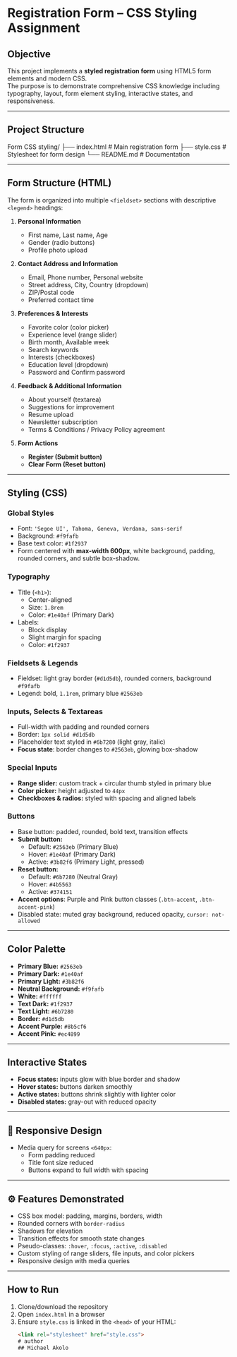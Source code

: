 # Registration Form – CSS Styling Assignment

## Objective
This project implements a **styled registration form** using HTML5 form elements and modern CSS.  
The purpose is to demonstrate comprehensive CSS knowledge including typography, layout, form element styling, interactive states, and responsiveness.

---

## Project Structure
Form CSS styling/
├── index.html # Main registration form
├── style.css # Stylesheet for form design
└── README.md # Documentation

---

## Form Structure (HTML)
The form is organized into multiple `<fieldset>` sections with descriptive `<legend>` headings:

1. **Personal Information**
   - First name, Last name, Age
   - Gender (radio buttons)
   - Profile photo upload

2. **Contact Address and Information**
   - Email, Phone number, Personal website
   - Street address, City, Country (dropdown)
   - ZIP/Postal code
   - Preferred contact time

3. **Preferences & Interests**
   - Favorite color (color picker)
   - Experience level (range slider)
   - Birth month, Available week
   - Search keywords
   - Interests (checkboxes)
   - Education level (dropdown)
   - Password and Confirm password

4. **Feedback & Additional Information**
   - About yourself (textarea)
   - Suggestions for improvement
   - Resume upload
   - Newsletter subscription
   - Terms & Conditions / Privacy Policy agreement

5. **Form Actions**
   - **Register (Submit button)**
   - **Clear Form (Reset button)**

---

##  Styling (CSS)

### Global Styles
- Font: `'Segoe UI', Tahoma, Geneva, Verdana, sans-serif`
- Background: `#f9fafb`
- Base text color: `#1f2937`
- Form centered with **max-width 600px**, white background, padding, rounded corners, and subtle box-shadow.

### Typography
- Title (`<h1>`):  
  - Center-aligned  
  - Size: `1.8rem`  
  - Color: `#1e40af` (Primary Dark)  
- Labels:  
  - Block display  
  - Slight margin for spacing  
  - Color: `#1f2937`

### Fieldsets & Legends
- Fieldset: light gray border (`#d1d5db`), rounded corners, background `#f9fafb`
- Legend: bold, `1.1rem`, primary blue `#2563eb`

### Inputs, Selects & Textareas
- Full-width with padding and rounded corners
- Border: `1px solid #d1d5db`
- Placeholder text styled in `#6b7280` (light gray, italic)
- **Focus state**: border changes to `#2563eb`, glowing box-shadow

### Special Inputs
- **Range slider:** custom track + circular thumb styled in primary blue  
- **Color picker:** height adjusted to `44px`  
- **Checkboxes & radios:** styled with spacing and aligned labels  

### Buttons
- Base button: padded, rounded, bold text, transition effects  
- **Submit button:**  
  - Default: `#2563eb` (Primary Blue)  
  - Hover: `#1e40af` (Primary Dark)  
  - Active: `#3b82f6` (Primary Light, pressed)  
- **Reset button:**  
  - Default: `#6b7280` (Neutral Gray)  
  - Hover: `#4b5563`  
  - Active: `#374151`  
- **Accent options**: Purple and Pink button classes (`.btn-accent`, `.btn-accent-pink`)  
- Disabled state: muted gray background, reduced opacity, `cursor: not-allowed`

---

##  Color Palette
- **Primary Blue:** `#2563eb`  
- **Primary Dark:** `#1e40af`  
- **Primary Light:** `#3b82f6`  
- **Neutral Background:** `#f9fafb`  
- **White:** `#ffffff`  
- **Text Dark:** `#1f2937`  
- **Text Light:** `#6b7280`  
- **Border:** `#d1d5db`  
- **Accent Purple:** `#8b5cf6`  
- **Accent Pink:** `#ec4899`  

---

## Interactive States
- **Focus states:** inputs glow with blue border and shadow  
- **Hover states:** buttons darken smoothly  
- **Active states:** buttons shrink slightly with lighter color  
- **Disabled states:** gray-out with reduced opacity  

---

## 📱 Responsive Design
- Media query for screens `<640px`:
  - Form padding reduced  
  - Title font size reduced  
  - Buttons expand to full width with spacing  

---

## ⚙️ Features Demonstrated
- CSS box model: padding, margins, borders, width  
- Rounded corners with `border-radius`  
- Shadows for elevation  
- Transition effects for smooth state changes  
- Pseudo-classes: `:hover`, `:focus`, `:active`, `:disabled`  
- Custom styling of range sliders, file inputs, and color pickers  
- Responsive design with media queries  

---

##  How to Run
1. Clone/download the repository  
2. Open `index.html` in a browser  
3. Ensure `style.css` is linked in the `<head>` of your HTML:
   ```html
   <link rel="stylesheet" href="style.css">
   # author
   ## Michael Akolo
